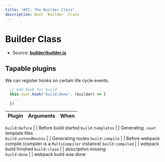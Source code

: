 ```yaml
---
title: "API: The Builder Class"
description: Nuxt `Builder` Class
---
```


# Builder Class

- Source: **[builder/builder.js](https://github.com/nuxt/nuxt.js/blob/dev/lib/builder/builder.js)**


## Tapable plugins

We can register hooks on certain life cycle events.

```js
  // Add hook for build
  this.nuxt.hook('build:done', (builder) => {
    ...
  })

```

Plugin         | Arguments                               | When
---------------|-----------------------------------------|--------------------------------------------------------------------------------

`build:before`           |   |  Before build started
`build:templates`        |   | Generating `.nuxt` template files    
`build:extendRoutes`     |   | Generating routes
`build:compile`          |   | Before webpack compile (compiler is a `MultiCompiler` instance) 
`build:compiled`         |   | webpack build finished
`build:close`            |   | *description missing*    
`build:done`             |   |  webpack build was done
